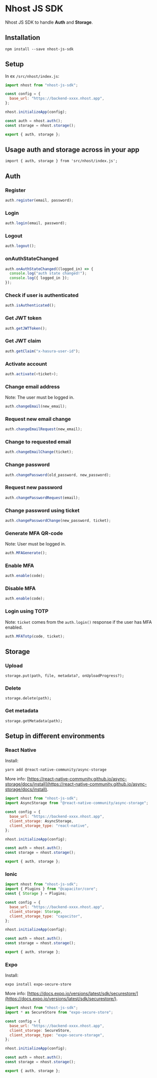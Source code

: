 # Nhost JS SDK

Nhost JS SDK to handle **Auth** and **Storage**.

## Installation

`npm install --save nhost-js-sdk`

## Setup

In ex `/src/nhost/index.js`:

```js
import nhost from "nhost-js-sdk";

const config = {
  base_url: "https://backend-xxxx.nhost.app",
};

nhost.initializeApp(config);

const auth = nhost.auth();
const storage = nhost.storage();

export { auth, storage };
```

## Usage auth and storage across in your app

`import { auth, storage } from 'src/nhost/index.js';`

## Auth

### Register

```js
auth.register(email, password);
```

### Login

```js
auth.login(email, password);
```

### Logout

```js
auth.logout();
```

### onAuthStateChanged

```js
auth.onAuthStateChanged((logged_in) => {
  console.log("auth state changed!");
  console.log({ logged_in });
});
```

### Check if user is authenticated

```js
auth.isAuthenticated();
```

### Get JWT token

```js
auth.getJWTToken();
```

### Get JWT claim

```js
auth.getClaim("x-hasura-user-id");
```

### Activate account

```js
auth.activate(<ticket>);
```

### Change email address

Note: The user must be logged in.

```js
auth.changeEmail(new_email);
```

### Request new email change

```js
auth.changeEmailRequest(new_email);
```

### Change to requested email

```js
auth.changeEmailChange(ticket);
```

### Change password

```js
auth.changePassword(old_password, new_password);
```

### Request new password

```js
auth.changePasswordRequest(email);
```

### Change password using ticket

```js
auth.changePasswordChange(new_password, ticket);
```

### Generate MFA QR-code

Note: User must be logged in.

```js
auth.MFAGenerate();
```

### Enable MFA

```js
auth.enable(code);
```

### Disable MFA

```js
auth.enable(code);
```

### Login using TOTP

Note: `ticket` comes from the `auth.login()` response if the user has MFA enabled.

```js
auth.MFATotp(code, ticket);
```

## Storage

### Upload

```
storage.put(path, file, metadata?, onUploadProgress?);
```

### Delete

```
storage.delete(path);
```

### Get metadata

```
storage.getMetadata(path);
```

## Setup in different environments

### React Native

Install:

`yarn add @react-native-community/async-storage`

More info: [https://react-native-community.github.io/async-storage/docs/install](https://react-native-community.github.io/async-storage/docs/install).

```js
import nhost from "nhost-js-sdk";
import AsyncStorage from "@react-native-community/async-storage";

const config = {
  base_url: "https://backend-xxxx.nhost.app",
  client_storage: AsyncStorage,
  client_storage_type: "react-native",
};

nhost.initializeApp(config);

const auth = nhost.auth();
const storage = nhost.storage();

export { auth, storage };
```

### Ionic

```js
import nhost from "nhost-js-sdk";
import { Plugins } from "@capacitor/core";
const { Storage } = Plugins;

const config = {
  base_url: "https://backend-xxxx.nhost.app",
  client_storage: Storage,
  client_storage_type: "capacitor",
};

nhost.initializeApp(config);

const auth = nhost.auth();
const storage = nhost.storage();

export { auth, storage };
```

### Expo

Install:

`expo install expo-secure-store`

More info: [https://docs.expo.io/versions/latest/sdk/securestore/](https://docs.expo.io/versions/latest/sdk/securestore/).

```js
import nhost from "nhost-js-sdk";
import * as SecureStore from "expo-secure-store";

const config = {
  base_url: "https://backend-xxxx.nhost.app",
  client_storage: SecureStore,
  client_storage_type: "expo-secure-storage",
};

nhost.initializeApp(config);

const auth = nhost.auth();
const storage = nhost.storage();

export { auth, storage };
```
